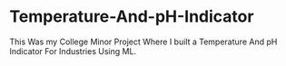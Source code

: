 # Temperature-And-pH-Indicator
This Was my College Minor Project Where I built a Temperature And pH Indicator For Industries Using ML.
